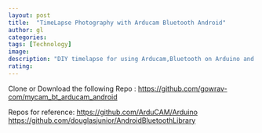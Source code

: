 ```yaml
---
layout: post
title:  "TimeLapse Photography with Arducam Bluetooth Android"
author: gl
categories:
tags: [Technology]
image: 
description: "DIY timelapse for using Arducam,Bluetooth on Arduino and Android Phone"
rating: 
---
```


Clone or Download the following Repo : https://github.com/gowrav-com/mycam_bt_arducam_android

Repos for reference:
  https://github.com/ArduCAM/Arduino
  https://github.com/douglasjunior/AndroidBluetoothLibrary
